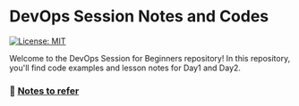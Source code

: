 # DevOps Session Notes and Codes

[![License: MIT](https://img.shields.io/badge/License-MIT-yellow.svg)](https://opensource.org/licenses/MIT)  

Welcome to the DevOps Session for Beginners repository!  In this repository, you'll find code examples and lesson notes for Day1 and Day2.

### 📂 [Notes to refer](https://docs.google.com/document/d/1BvoqY7HLIA_mMJbvaKkZ8AHMqGeIvrIJCuuand3y2GY/edit?usp=sharing)


